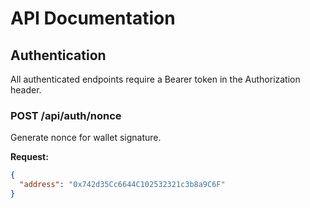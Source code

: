 # API Documentation

## Authentication

All authenticated endpoints require a Bearer token in the Authorization header.

### POST /api/auth/nonce
Generate nonce for wallet signature.

**Request:**
```json
{
  "address": "0x742d35Cc6644C102532321c3b8a9C6F"
}